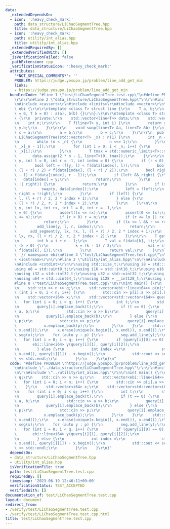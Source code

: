 ```yaml
---
data:
  _extendedDependsOn:
  - icon: ':heavy_check_mark:'
    path: data_structure/LiChaoSegmentTree.hpp
    title: data_structure/LiChaoSegmentTree.hpp
  - icon: ':heavy_check_mark:'
    path: utility/int_alias.hpp
    title: utility/int_alias.hpp
  _extendedRequiredBy: []
  _extendedVerifiedWith: []
  _isVerificationFailed: false
  _pathExtension: cpp
  _verificationStatusIcon: ':heavy_check_mark:'
  attributes:
    '*NOT_SPECIAL_COMMENTS*': ''
    PROBLEM: https://judge.yosupo.jp/problem/line_add_get_min
    links:
    - https://judge.yosupo.jp/problem/line_add_get_min
  bundledCode: "#line 1 \"test/LiChaoSegmentTree.test.cpp\"\n#define PROBLEM \"https://judge.yosupo.jp/problem/line_add_get_min\"\
    \r\n\r\n#line 2 \"data_structure/LiChaoSegmentTree.hpp\"\n\r\n#include <algorithm>\r\
    \n#include <cassert>\r\n#include <limits>\r\n#include <vector>\r\n\r\nnamespace\
    \ ebi {\r\n\r\ntemplate <class T> struct line {\r\n    T a, b;\r\n    line(T a\
    \ = 0, T b = 0) : a(a), b(b) {}\r\n};\r\n\r\ntemplate <class T> struct LiChaoSegmentTree\
    \ {\r\n  private:\r\n    std::vector<line<T>> data;\r\n    std::vector<T> x;\r\
    \n    int n;\r\n\r\n    T f(line<T> y, int i) {\r\n        return y.a * x[i] +\
    \ y.b;\r\n    }\r\n\r\n    void swap(line<T> &a, line<T> &b) {\r\n        line<T>\
    \ c = a;\r\n        a = b;\r\n        b = c;\r\n    }\r\n\r\n  public:\r\n   \
    \ LiChaoSegmentTree(std::vector<T> _x) : n(1) {\r\n        int _n = _x.size();\r\
    \n        while (n < _n) {\r\n            n <<= 1;\r\n        }\r\n        x.assign(n,\
    \ _x[_n - 1]);\r\n        for (int i = 0; i < _n; i++) {\r\n            x[i] =\
    \ _x[i];\r\n        }\r\n        T tmax = std::numeric_limits<T>::max();\r\n \
    \       data.assign(2 * n - 1, line<T>(0, tmax));\r\n    }\r\n\r\n    void add_line(line<T>\
    \ y, int l = 0, int r = -1, int index = 0) {\r\n        if (r < 0) r = n;\r\n\
    \        bool left = (f(y, l) < f(data[index], l));\r\n        bool mid = (f(y,\
    \ (l + r) / 2) < f(data[index], (l + r) / 2));\r\n        bool right = (f(y, r\
    \ - 1) < f(data[index], r - 1));\r\n        if (left && right) {\r\n         \
    \   data[index] = y;\r\n            return;\r\n        }\r\n        if (!(left\
    \ || right)) {\r\n            return;\r\n        }\r\n        if (mid) {\r\n \
    \           swap(y, data[index]);\r\n            left = !left;\r\n           \
    \ right = !right;\r\n        }\r\n        if (left) {\r\n            add_line(y,\
    \ l, (l + r) / 2, 2 * index + 1);\r\n        } else {\r\n            add_line(y,\
    \ (l + r) / 2, r, 2 * index + 2);\r\n        }\r\n    }\r\n\r\n    void add_segment(line<T>\
    \ y, int lx, int rx, int l = 0, int r = -1,\r\n                     int index\
    \ = 0) {\r\n        assert(lx <= rx);\r\n        assert(0 <= lx);\r\n        assert(rx\
    \ <= n);\r\n        if (r < 0) r = n;\r\n        if (r <= lx || rx <= l) {\r\n\
    \            return;\r\n        }\r\n        if (lx <= l && r <= rx) {\r\n   \
    \         add_line(y, l, r, index);\r\n            return;\r\n        }\r\n  \
    \      add_segment(y, lx, rx, l, (l + r) / 2, 2 * index + 1);\r\n        add_segment(y,\
    \ lx, rx, (l + r) / 2, r, 2 * index + 2);\r\n    }\r\n\r\n    T get(int i) {\r\
    \n        int k = i + n - 1;\r\n        T val = f(data[k], i);\r\n        while\
    \ (k > 0) {\r\n            k = (k - 1) / 2;\r\n            val = std::min(val,\
    \ f(data[k], i));\r\n        }\r\n        return val;\r\n    }\r\n};\r\n\r\n}\
    \  // namespace ebi\n#line 4 \"test/LiChaoSegmentTree.test.cpp\"\n\r\n#include\
    \ <iostream>\r\n\r\n#line 2 \"utility/int_alias.hpp\"\n\r\n#include <cstddef>\r\
    \n#include <cstdint>\r\n\r\nusing std::size_t;\r\nusing i8 = std::int8_t;\r\n\
    using u8 = std::uint8_t;\r\nusing i16 = std::int16_t;\r\nusing u16 = std::uint16_t;\r\
    \nusing i32 = std::int32_t;\r\nusing u32 = std::uint32_t;\r\nusing i64 = std::int64_t;\r\
    \nusing u64 = std::uint64_t;\r\nusing i128 = __int128_t;\r\nusing u128 = __uint128_t;\n\
    #line 8 \"test/LiChaoSegmentTree.test.cpp\"\n\r\nint main() {\r\n    int n, q;\r\
    \n    std::cin >> n >> q;\r\n    std::vector<ebi::line<i64>> p(n);\r\n    for\
    \ (int i = 0; i < n; i++) {\r\n        std::cin >> p[i].a >> p[i].b;\r\n    }\r\
    \n    std::vector<i64> x;\r\n    std::vector<std::vector<i64>> query(q);\r\n \
    \   for (int i = 0; i < q; i++) {\r\n        int t;\r\n        std::cin >> t;\r\
    \n        query[i].emplace_back(t);\r\n        if (t == 0) {\r\n            i64\
    \ a, b;\r\n            std::cin >> a >> b;\r\n            query[i].emplace_back(a);\r\
    \n            query[i].emplace_back(b);\r\n        } else {\r\n            i64\
    \ p;\r\n            std::cin >> p;\r\n            query[i].emplace_back(p);\r\n\
    \            x.emplace_back(p);\r\n        }\r\n    }\r\n    std::sort(x.begin(),\
    \ x.end());\r\n    x.erase(unique(x.begin(), x.end()), x.end());\r\n    ebi::LiChaoSegmentTree<i64>\
    \ seg(x);\r\n    for (auto y : p) {\r\n        seg.add_line(y);\r\n    }\r\n \
    \   for (int i = 0; i < q; i++) {\r\n        if (query[i][0] == 0) {\r\n     \
    \       ebi::line<i64> y(query[i][1], query[i][2]);\r\n            seg.add_line(y);\r\
    \n        } else {\r\n            int index =\r\n                std::lower_bound(x.begin(),\
    \ x.end(), query[i][1]) - x.begin();\r\n            std::cout << seg.get(index)\
    \ << std::endl;\r\n        }\r\n    }\r\n}\n"
  code: "#define PROBLEM \"https://judge.yosupo.jp/problem/line_add_get_min\"\r\n\r\
    \n#include \"../data_structure/LiChaoSegmentTree.hpp\"\r\n\r\n#include <iostream>\r\
    \n\r\n#include \"../utility/int_alias.hpp\"\r\n\r\nint main() {\r\n    int n,\
    \ q;\r\n    std::cin >> n >> q;\r\n    std::vector<ebi::line<i64>> p(n);\r\n \
    \   for (int i = 0; i < n; i++) {\r\n        std::cin >> p[i].a >> p[i].b;\r\n\
    \    }\r\n    std::vector<i64> x;\r\n    std::vector<std::vector<i64>> query(q);\r\
    \n    for (int i = 0; i < q; i++) {\r\n        int t;\r\n        std::cin >> t;\r\
    \n        query[i].emplace_back(t);\r\n        if (t == 0) {\r\n            i64\
    \ a, b;\r\n            std::cin >> a >> b;\r\n            query[i].emplace_back(a);\r\
    \n            query[i].emplace_back(b);\r\n        } else {\r\n            i64\
    \ p;\r\n            std::cin >> p;\r\n            query[i].emplace_back(p);\r\n\
    \            x.emplace_back(p);\r\n        }\r\n    }\r\n    std::sort(x.begin(),\
    \ x.end());\r\n    x.erase(unique(x.begin(), x.end()), x.end());\r\n    ebi::LiChaoSegmentTree<i64>\
    \ seg(x);\r\n    for (auto y : p) {\r\n        seg.add_line(y);\r\n    }\r\n \
    \   for (int i = 0; i < q; i++) {\r\n        if (query[i][0] == 0) {\r\n     \
    \       ebi::line<i64> y(query[i][1], query[i][2]);\r\n            seg.add_line(y);\r\
    \n        } else {\r\n            int index =\r\n                std::lower_bound(x.begin(),\
    \ x.end(), query[i][1]) - x.begin();\r\n            std::cout << seg.get(index)\
    \ << std::endl;\r\n        }\r\n    }\r\n}"
  dependsOn:
  - data_structure/LiChaoSegmentTree.hpp
  - utility/int_alias.hpp
  isVerificationFile: true
  path: test/LiChaoSegmentTree.test.cpp
  requiredBy: []
  timestamp: '2023-06-19 12:46:11+09:00'
  verificationStatus: TEST_ACCEPTED
  verifiedWith: []
documentation_of: test/LiChaoSegmentTree.test.cpp
layout: document
redirect_from:
- /verify/test/LiChaoSegmentTree.test.cpp
- /verify/test/LiChaoSegmentTree.test.cpp.html
title: test/LiChaoSegmentTree.test.cpp
---
```

